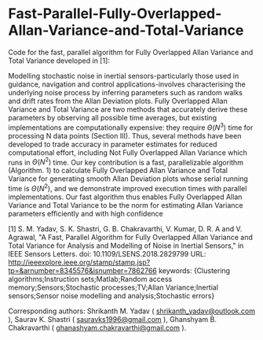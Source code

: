 # Fast-Parallel-Fully-Overlapped-Allan-Variance-and-Total-Variance
Code for the fast, parallel algorithm for Fully Overlapped Allan Variance and Total Variance developed in [1]:

Modelling stochastic noise in inertial sensors-particularly those used in guidance, navigation and control applications-involves characterising the underlying noise process by inferring parameters such as random walks and drift rates from the Allan Deviation plots. Fully Overlapped Allan Variance and Total Variance are two methods that accurately derive these parameters by observing all possible time averages, but existing implementations are computationally expensive: they require $\Theta(N^3)$ time for processing N data points (Section III). Thus, several methods have been developed to trade accuracy in parameter estimates for reduced computational effort, including Not Fully Overlapped Allan Variance which runs in $\Theta(N^2)$  time. Our key contribution is a fast, parallelizable algorithm (Algorithm. 1) to calculate Fully Overlapped Allan Variance and Total Variance for generating smooth Allan Deviation plots whose serial running time is $\Theta(N^2)$, and we demonstrate improved execution times with parallel implementations. Our fast algorithm thus enables Fully Overlapped Allan Variance and Total Variance to be the norm for estimating Allan Variance parameters efficiently and with high confidence


[1] S. M. Yadav, S. K. Shastri, G. B. Chakravarthi, V. Kumar, D. R. A and V. Agrawal, "A Fast, Parallel Algorithm for Fully Overlapped Allan Variance and Total Variance for Analysis and Modelling of Noise in Inertial Sensors," in IEEE Sensors Letters.
doi: 10.1109/LSENS.2018.2829799
URL: http://ieeexplore.ieee.org/stamp/stamp.jsp?tp=&arnumber=8345576&isnumber=7862766
keywords: {Clustering algorithms;Instruction sets;Matlab;Random access memory;Sensors;Stochastic processes;TV;Allan Variance;Inertial sensors;Sensor noise modelling and analysis;Stochastic errors}

Corresponding authors: Shrikanth M. Yadav ( shrikanth_yadav@outlook.com ), Saurav K. Shastri ( sauravks1996@gmail.com ), Ghanshyam B. Chakravarthi ( ghanashyam.chakravarthi@gmail.com ).
